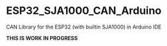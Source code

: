 # ESP32_SJA1000_CAN_Arduino
CAN Library for the ESP32 (with builtin SJA1000) in Arduino IDE


**THIS IS WORK IN PROGRESS**
